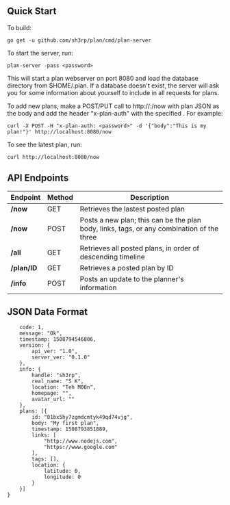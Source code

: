 ## Quick Start

To build:

    go get -u github.com/sh3rp/plan/cmd/plan-server

To start the server, run:

    plan-server -pass <password>

This will start a plan webserver on port 8080 and load the database
directory from $HOME/.plan.  If a database doesn't exist, the server
will ask you for some information about yourself to include in all
requests for plans.

To add new plans, make a POST/PUT call to http://<host>:<port>/now 
with plan JSON as the body and add the header "x-plan-auth" with the 
specified <password>.  For example:

    curl -X POST -H "x-plan-auth: <password>" -d '{"body":"This is my plan!"}' http://localhost:8080/now

To see the latest plan, run:

    curl http://localhost:8080/now

## API Endpoints

| Endpoint | Method | Description |
| -------- | ------ | --------------------------------------------------------------- |
| **/now** | GET | Retrieves the lastest posted plan |
| **/now** | POST | Posts a new plan; this can be the plan body, links, tags, or any combination of the three |
| **/all** | GET | Retrieves all posted plans, in order of descending timeline |
| **/plan/ID** | GET | Retrieves a posted plan by ID |
| **/info** | POST | Posts an update to the planner's information |

## JSON Data Format

```{
    code: 1,
    message: "Ok",
    timestamp: 1508794546806,
    version: {
        api_ver: "1.0",
        server_ver: "0.1.0"
    },
    info: {
        handle: "sh3rp",
        real_name: "S K",
        location: "Teh M00n",
        homepage: "",
        avatar_url: ""
    },
    plans: [{
        id: "01bx5hy7zgmdcmtyk49qd74vjg",
        body: "My first plan",
        timestamp: 1508793851889,
        links: [
            "http://www.nodejs.com",
            "https://www.google.com"
        ],
        tags: [],
        location: {
            latitude: 0,
            longitude: 0
        }
    }]
}
```
